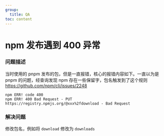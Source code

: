```yaml
---
group:
  title: QA
toc: content
---
```


# npm 发布遇到 400 异常

### 问题描述

当时使用的 pnpm 发布的包，但是一直报错，核心的报错内容如下。一直以为是 pnpm 的问题，经查询发现 npm 存在一些保留字，包名触发到了这个规则 https://github.com/npm/cli/issues/2248

```log
npm ERR! code 400
npm ERR! 400 Bad Request - PUT https://registry.npmjs.org/@xxx%2fdownload - Bad Request
```

### 解决问题

修改包名，例如将 `download` 修改为 `downloads`
